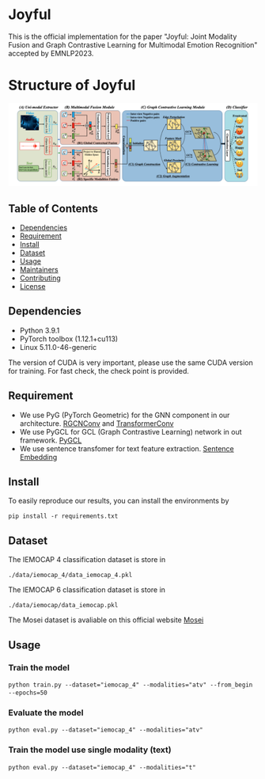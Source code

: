 # Joyful
This is the official implementation for the paper "Joyful: Joint Modality Fusion and Graph Contrastive Learning for Multimodal Emotion Recognition" accepted by EMNLP2023.

# Structure of Joyful
![image](structure.png)

## Table of Contents

- [Dependencies](#security)
- [Requirement](#background)
- [Install](#install)
- [Dataset](#dataset)
- [Usage](#usage)
- [Maintainers](#maintainers)
- [Contributing](#contributing)
- [License](#license)

## Dependencies

- Python 3.9.1
- PyTorch toolbox (1.12.1+cu113)
- Linux 5.11.0-46-generic

The version of CUDA is very important, please use the same CUDA version for training. 
For fast check, the check point is provided.

## Requirement
- We use PyG (PyTorch Geometric) for the GNN component in our architecture. [RGCNConv](https://pytorch-geometric.readthedocs.io/en/latest/modules/nn.html#torch_geometric.nn.conv.RGCNConv) and [TransformerConv](https://pytorch-geometric.readthedocs.io/en/latest/modules/nn.html#torch_geometric.nn.conv.TransformerConv)
- We use PyGCL for GCL (Graph Contrastive Learning) network in out framework. [PyGCL](https://github.com/PyGCL/PyGCL)
- We use sentence transfomer for text feature extraction. [Sentence Embedding](https://huggingface.co/sentence-transformers/paraphrase-distilroberta-base-v1)


## Install
To easily reproduce our results, you can install the environments by
```
pip install -r requirements.txt
```


## Dataset

The IEMOCAP 4 classification dataset is store in
```
./data/iemocap_4/data_iemocap_4.pkl
```

The IEMOCAP 6 classification dataset is store in
```
./data/iemocap/data_iemocap.pkl
```

The Mosei dataset is avaliable on this official website
[Mosei](http://multicomp.cs.cmu.edu/resources/cmu-mosei-dataset/) 


## Usage

### Train the model

```
python train.py --dataset="iemocap_4" --modalities="atv" --from_begin --epochs=50
```

### Evaluate the model

```
python eval.py --dataset="iemocap_4" --modalities="atv"
```

### Train the model use single modality (text)

```
python eval.py --dataset="iemocap_4" --modalities="t"
```










